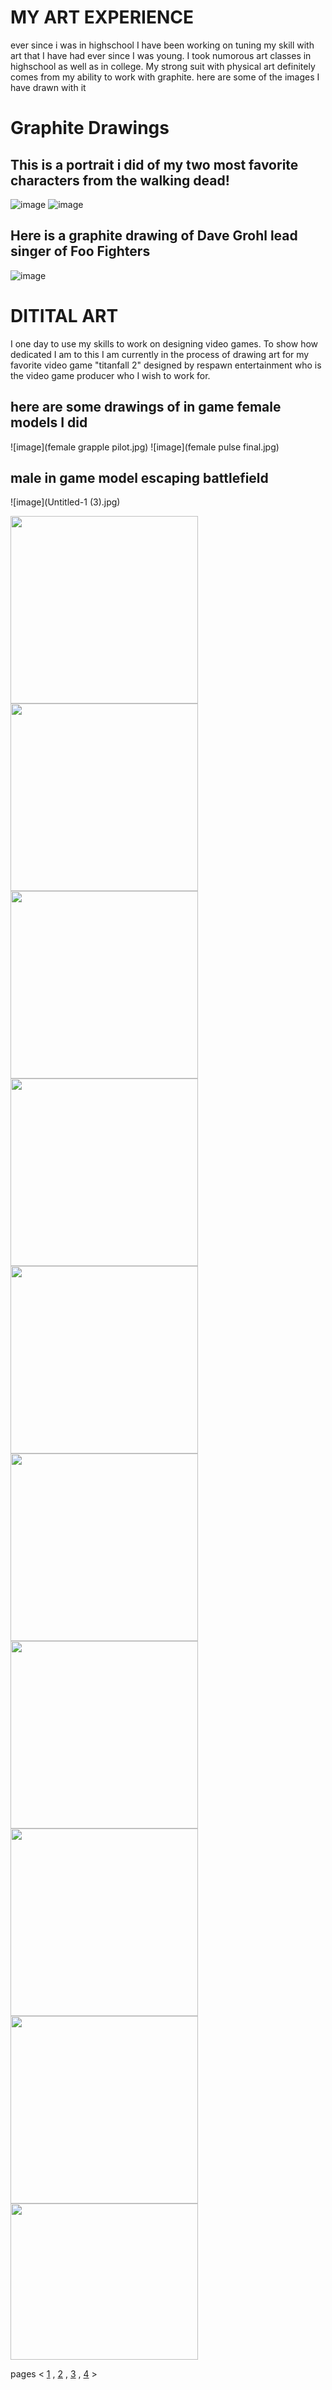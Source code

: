 # MY ART EXPERIENCE 
ever since i was in highschool I have been working on tuning my skill with art that I have had ever since I was young. I took numorous art classes in highschool as well as in college. My strong suit with physical art definitely comes from my ability to work with graphite. here are some of the images I have drawn with it

# Graphite Drawings
## This is a portrait i did of my two most favorite characters from the walking dead!
![image](20200923_125836.jpg)
![image](20200923_125815.jpg)
## Here is a graphite drawing of Dave Grohl lead singer of Foo Fighters
![image](20200923_125825.jpg)

# DITITAL ART
I one day to use my skills to work on designing video games. To show how dedicated I am to this I am currently in the process of drawing art for my favorite video game "titanfall 2" designed by respawn entertainment who is the video game producer who I wish to work for. 
## here are some drawings of in game female models I did 
![image](female grapple pilot.jpg)
![image](female pulse final.jpg)
## male in game model escaping battlefield
![image](Untitled-1 (3).jpg)


 <img src="sarah2.jpg" width="300" height="300">  <img src="Untitled-1 (11).jpg" width="300" height="300"> <img src="Untitled-1 (13).jpg" width="300" height="300">
 <img src="Untitled-1 (10).jpg" width="300" height="300"> <img src="Untitled-1 (20).jpg" width="300" height="300"> <img src="hotgirl.jpg" width="300" height="300"> 
 <img src="Untitled-1 (19).jpg" width="300" height="300"> <img src="bromomento.jpg" width="300" height="300"> <img src="femalepulsestreamdrawingedit.jpg" width="300" height="300"> <img src="doodlenew.jpg" width="300" height="250"> 

pages < [1](index.md) , [2](index2.md) , [3](index3.md) , [4](index4.md) >



